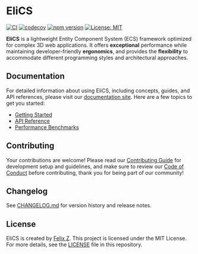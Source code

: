 # EliCS

[![CI](https://github.com/elixr-games/elics/workflows/CI/badge.svg)](https://github.com/elixr-games/elics/actions)
[![codecov](https://codecov.io/gh/elixr-games/elics/branch/main/graph/badge.svg)](https://codecov.io/gh/elixr-games/elics)
[![npm version](https://badge.fury.io/js/elics.svg)](https://badge.fury.io/js/elics)
[![License: MIT](https://img.shields.io/badge/License-MIT-yellow.svg)](https://opensource.org/licenses/MIT)

**EliCS** is a lightweight Entity Component System (ECS) framework optimized for complex 3D web applications. It offers **exceptional** performance while maintaining developer-friendly **ergonomics**, and provides the **flexibility** to accommodate different programming styles and architectural approaches.

## Documentation

For detailed information about using EliCS, including concepts, guides, and API references, please visit our [documentation site](https://elixr-games.github.io/elics/). Here are a few topics to get you started:

- [Getting Started](https://elixr-games.github.io/elics/getting-started.html)
- [API Reference](https://elixr-games.github.io/elics/architecture/overview.html)
- [Performance Benchmarks](https://elixr-games.github.io/elics/benchmarks.html)

## Contributing

Your contributions are welcome! Please read our [Contributing Guide](CONTRIBUTING.md) for development setup and guidelines, and make sure to review our [Code of Conduct](CODE_OF_CONDUCT.md) before contributing, thank you for being part of our community!

## Changelog

See [CHANGELOG.md](CHANGELOG.md) for version history and release notes.

## License

EliCS is created by [Felix Z](https://github.com/felixtrz). This project is licensed under the MIT License. For more details, see the [LICENSE](LICENSE) file in this repository.
